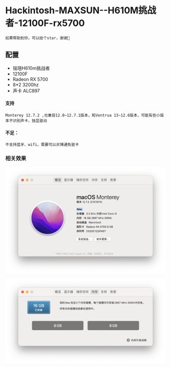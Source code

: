 # Hackintosh-MAXSUN--H610M挑战者-12100F-rx5700

    如果帮助到你，可以给个star，谢谢🙏
## 配置
- 铭瑄H610m挑战者
- 12100F
- Radeon RX 5700
- 8*2 3200hz
- 声卡 ALC897


#### 支持
    Monterey 12.7.2 ,也兼容12.0~12.7.1版本，和Ventrua 13~12.6版本，可能有些小版本不识别声卡，独显驱动
#### 不足：
    不支持蓝牙、wifi，需要可以买博通免驱卡

### 相关效果

![截屏2024-01-14 17.07.09](README.assets/%E6%88%AA%E5%B1%8F2024-01-14%2017.07.09.png)

![截屏2024-01-14 17.08.27](README.assets/%E6%88%AA%E5%B1%8F2024-01-14%2017.08.27.png)

